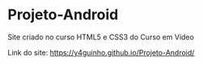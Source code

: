 # Projeto-Android
Site criado no curso HTML5 e CSS3 do Curso em Vídeo

Link do site: https://y4guinho.github.io/Projeto-Android/
